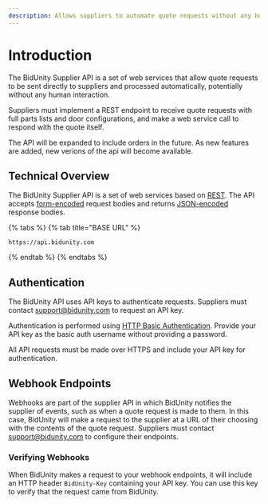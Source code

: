 ```yaml
---
description: Allows suppliers to automate quote requests without any human interaction.
---
```


# Introduction

The BidUnity Supplier API is a set of web services that allow quote requests to be sent directly to suppliers and processed automatically, potentially without any human interaction. 

Suppliers must implement a REST endpoint to receive quote requests with full parts lists and door configurations, and make a web service call to respond with the quote itself.

The API will be expanded to include orders in the future. As new features are added, new verions of the api will become available.

## Technical Overview

The BidUnity Supplier API is a set of web services based on [REST](https://en.wikipedia.org/wiki/Representational_state_transfer). The API accepts [form-encoded](https://en.wikipedia.org/wiki/POST_%28HTTP%29#Use_for_submitting_web_forms) request bodies and returns [JSON-encoded](https://www.json.org) response bodies.

{% tabs %}
{% tab title="BASE URL" %}
```text
https://api.bidunity.com
```
{% endtab %}
{% endtabs %}

## Authentication

The BidUnity API uses API keys to authenticate requests. Suppliers must contact [support@bidunity.com](mailto:support@bidunity.com) to request an API key.

Authentication is performed using [HTTP Basic Authentication](https://en.wikipedia.org/wiki/Basic_access_authentication). Provide your API key as the basic auth username without providing a password.

All API requests must be made over HTTPS and include your API key for authentication.

## Webhook Endpoints

Webhooks are part of the supplier API in which BidUnity notifies the supplier of events, such as when a quote request is made to them. In this case, BidUnity will make a request to the supplier at a URL of their choosing with the contents of the quote request. Suppliers must contact [support@bidunity.com](mailto:support@bidunity.com) to configure their endpoints.

### Verifying Webhooks

When BidUnity makes a request to your webhook endpoints, it will include an HTTP header `BidUnity-Key` containing your API key. You can use this key to verify that the request came from BidUnity.

